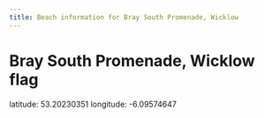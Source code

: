 ```yaml
---
title: Beach information for Bray South Promenade, Wicklow
---
```

# Bray South Promenade, Wicklow <span class="material-icons blue-flag">flag</span>

<div class="location-info">latitude: 53.20230351 longitude: -6.09574647</div>
<div></div>
